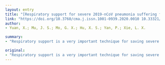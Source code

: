 ```yaml
---
layout: entry
title: "[Respiratory support for severe 2019-nCoV pneumonia suffering from acute respiratory failure: time and strategy] COVID-19, Australia: Epidemiology Report 4 (Reporting week ending 19:00 AEDT 22 February 2020)"
link: "https://doi.org/10.3760/cma.j.issn.1001-0939.2020.0010 10.33321/cdi.2020.44.17"
author:
- Yuan, X.; Mu, J. S.; Mo, G. X.; Hu, X. S.; Yan, P.; Xie, L. X.

summary:
- "Respiratory support is a very important technique for saving severe 2019-nCoV pneumonia patients who suffer respiratory failure. This is the fourth epidemiological report for coronavirus disease 2019 (COVID-19), reported in Australia as at 19:00 Australian Eastern Daylight Time [AEDT] 22 February 2020. The authors introduce their experience on treating severe 2018-nCV pneumonia, it is hopeful for current fighting against 2019-NCoV in China."

original:
- "Respiratory support is a very important technique for saving severe 2019-nCoV pneumonia patients who suffering respiratory failure, which can improve oxygenation, reduce mortality. Therefore, how to reasonable using respiratory support technique is the key point that relating success or failure. In this paper, the authors introduce their experience on treating severe 2019-nCoV pneumonia, it is hopeful for current fighting against 2019-nCoV in China. This is the fourth epidemiological report for coronavirus disease 2019 (COVID-19), reported in Australia as at 19:00 Australian Eastern Daylight Time [AEDT] 22 February 2020. It includes data on COVID-19 cases diagnosed in Australia, the international situation and a review of current evidence."
---
```


